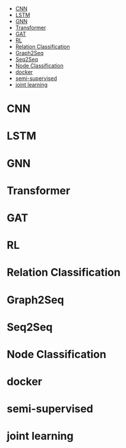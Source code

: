 <!-- TOC -->

- [CNN](#cnn)
- [LSTM](#lstm)
- [GNN](#gnn)
- [Transformer](#transformer)
- [GAT](#gat)
- [RL](#rl)
- [Relation Classification](#relation-classification)
- [Graph2Seq](#graph2seq)
- [Seq2Seq](#seq2seq)
- [Node Classification](#node-classification)
- [docker](#docker)
- [semi-supervised](#semi-supervised)
- [joint learning](#joint-learning)

<!-- /TOC -->
# CNN
# LSTM
# GNN
# Transformer
# GAT
# RL
# Relation Classification
# Graph2Seq
# Seq2Seq
# Node Classification
# docker
# semi-supervised
# joint learning
